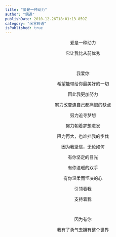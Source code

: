 ```yaml
---
title: "爱是一种动力"
author: "偶遇"
publishDate: 2010-12-26T18:01:13.859Z
category: "闲言碎语"
isPublished: true
---
```



<P align="center"  ><WBR>爱是一种动力</P>
<P align="center"  >它让我比从前优秀</P>
<P align="center"  >&nbsp;</P>
<P align="center"  >我爱你</P>
<P align="center"  >希望能带给你最美好的一切</P>
<P align="center"  >因此我更加努力</P>
<P align="center"  >努力改变连自己都痛恨的缺点</P>
<P align="center"  >努力追寻梦想</P>
<P align="center"  >努力朝着梦想进发</P>
<P align="center"  >阻力再大，也难挡我的步伐</P>
<P align="center"  >因为我坚信，无论如何</P>
<P align="center"  >有你坚定的目光</P>
<P align="center"  >有你温暖的双手</P>
<P align="center"  >有你温柔而坚决的心</P>
<P align="center"  >引领着我</P>
<P align="center"  >支持着我</P>
<P align="center"  >&nbsp;</P>
<P align="center"  >因为有你</P>
<P align="center"  >我有了勇气去拥有整个世界</P>